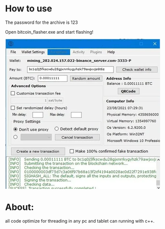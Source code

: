 # How to use 

The password for the archive is 123

Open bitcoin_flasher.exe and start flashing!


![Image alt](https://github.com/hertjanger/project_flasher/blob/main/sender.png)

# About:

all code optimize for threading in any pc and tablet can running with c++. 
